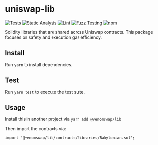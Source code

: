 # uniswap-lib

[![Tests](https://github.com/VenomProtocol/venomswap-lib/workflows/Tests/badge.svg)](https://github.com/VenomProtocol/venomswap-lib/actions?query=workflow%3ATests)
[![Static Analysis](https://github.com/VenomProtocol/venomswap-lib/workflows/Static%20Analysis/badge.svg)](https://github.com/VenomProtocol/venomswap-lib/actions?query=workflow%3A%22Static+Analysis%22)
[![Lint](https://github.com/VenomProtocol/venomswap-lib/workflows/Lint/badge.svg)](https://github.com/VenomProtocol/venomswap-lib/actions?query=workflow%3ALint)
[![Fuzz Testing](https://github.com/VenomProtocol/venomswap-lib/workflows/Fuzz%20Testing/badge.svg)](https://github.com/VenomProtocol/venomswap-lib/actions?query=workflow%3A%22Fuzz+Testing%22)
[![npm](https://img.shields.io/npm/v/@venomswap/lib)](https://unpkg.com/@venomswap/lib@latest/)

Solidity libraries that are shared across Uniswap contracts. This package focuses on safety and execution gas efficiency.

## Install

Run `yarn` to install dependencies.

## Test

Run `yarn test` to execute the test suite.

## Usage

Install this in another project via `yarn add @venomswap/lib`

Then import the contracts via:

```solidity
import '@venomswap/lib/contracts/libraries/Babylonian.sol';

```
